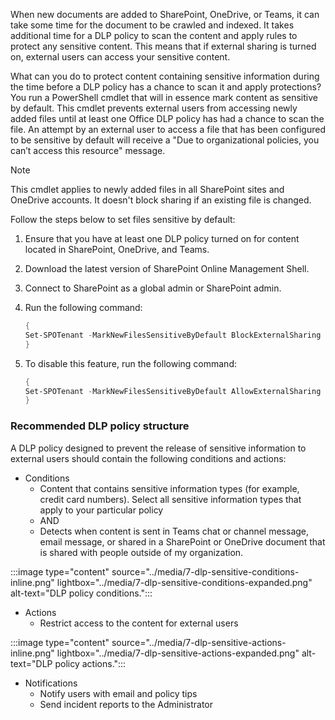 When new documents are added to SharePoint, OneDrive, or Teams, it can take some time for the document to be crawled and indexed. It takes additional time for a DLP policy to scan the content and apply rules to protect any sensitive content. This means that if external sharing is turned on, external users can access your sensitive content.

What can you do to protect content containing sensitive information during the time before a DLP policy has a chance to scan it and apply protections? You run a PowerShell cmdlet that will in essence mark content as sensitive by default. This cmdlet prevents external users from accessing newly added files until at least one Office DLP policy has had a chance to scan the file. An attempt by an external user to access a file that has been configured to be sensitive by default will receive a "Due to organizational policies, you can’t access this resource" message.

> [!NOTE]
> This cmdlet applies to newly added files in all SharePoint sites and OneDrive accounts. It doesn't block sharing if an existing file is changed.

Follow the steps below to set files sensitive by default:

1. Ensure that you have at least one DLP policy turned on for content located in SharePoint, OneDrive, and Teams.
1. Download the latest version of SharePoint Online Management Shell.
1. Connect to SharePoint as a global admin or SharePoint admin.
1. Run the following command:

    ```powershell
    {
    Set-SPOTenant -MarkNewFilesSensitiveByDefault BlockExternalSharing
    }
    ```

1. To disable this feature, run the following command:

    ```powershell
    {
    Set-SPOTenant -MarkNewFilesSensitiveByDefault AllowExternalSharing
    }
    ```

### Recommended DLP policy structure

A DLP policy designed to prevent the release of sensitive information to external users should contain the following conditions and actions:

- Conditions
  - Content that contains sensitive information types (for example, credit card numbers). Select all sensitive information types that apply to your particular policy
  - AND
  - Detects when content is sent in  Teams chat or channel message, email message, or shared in a SharePoint or OneDrive document that is shared with people outside of my organization.

:::image type="content" source="../media/7-dlp-sensitive-conditions-inline.png" lightbox="../media/7-dlp-sensitive-conditions-expanded.png" alt-text="DLP policy conditions.":::

- Actions
  - Restrict access to the content for external users

:::image type="content" source="../media/7-dlp-sensitive-actions-inline.png" lightbox="../media/7-dlp-sensitive-actions-expanded.png" alt-text="DLP policy actions.":::

- Notifications
  - Notify users with email and policy tips
  - Send incident reports to the Administrator
